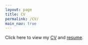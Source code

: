 ```yaml
---
layout: page
title: CV
permalink: /CV/
main_nav: true
---
```


Click here to view my [CV](https://drive.google.com/file/d/1iFrYfe3i19xgL40cqhVtipmHF_m-gVOK/view?usp=sharing) and [resume](https://drive.google.com/file/d/18WSmE6mB5wZansjW8Lk3hEbgReWxGD7U/view?usp=sharing).